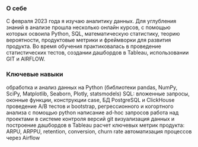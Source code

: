 ### О себе

С февраля 2023 года я изучаю аналитику данных.
Для углубления знаний в анализе прошла несколько онлайн курсов, с помощью которых освоила Python, SQL, математическую статистику, теорию вероятности, продуктовые метрики и фреймворки для развития продукта. Во время обучения практиковалась в проведение статистических тестов, создании дашбордов в Tableau, использовании GIT и AIRFLOW.

### Ключевые навыки
обработка и анализ данных на Python (библиотеки pandas, NumPy, SciPy, Matplotlib, Seaborn, Plotly, statsmodels)
SQL: вложенные запросы, оконные функции, конструкции case, БД PostgreSQL и ClickHouse
проведение А/В тестов и bootstrap, регрессионного и когортного анализа с помощью python
написание ad-hoc запросов
работа над проектами в системе контроля версий git
визуализация данных и построение дашбордов в Tableau
расчет ключевых метрик продукта: ARPU, ARPPU, retention, conversion, churn rate
автоматизация процессов через Airflow
